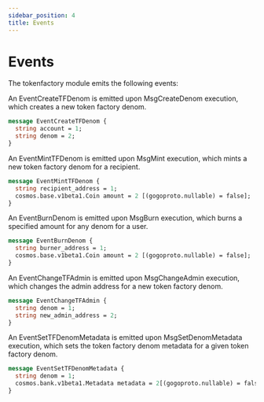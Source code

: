 ```yaml
---
sidebar_position: 4
title: Events
---
```


# Events

The tokenfactory module emits the following events:

An EventCreateTFDenom is emitted upon MsgCreateDenom execution, which creates a new token factory denom.

```protobuf 
message EventCreateTFDenom {
  string account = 1;
  string denom = 2;
}
```

An EventMintTFDenom is emitted upon MsgMint execution, which mints a new token factory denom for a recipient.

```protobuf
message EventMintTFDenom {
  string recipient_address = 1;
  cosmos.base.v1beta1.Coin amount = 2 [(gogoproto.nullable) = false];
}
```

An EventBurnDenom is emitted upon MsgBurn execution, which burns a specified amount for any denom for a user.

```protobuf
message EventBurnDenom {
  string burner_address = 1;
  cosmos.base.v1beta1.Coin amount = 2 [(gogoproto.nullable) = false];
}
``` 

An EventChangeTFAdmin is emitted upon MsgChangeAdmin execution, which changes the admin address for a new token factory denom.

```protobuf
message EventChangeTFAdmin {
  string denom = 1;
  string new_admin_address = 2;
}

``` 

An EventSetTFDenomMetadata is emitted upon MsgSetDenomMetadata execution, which sets the token factory denom metadata for a given token factory denom.

```protobuf
message EventSetTFDenomMetadata {
  string denom = 1;
  cosmos.bank.v1beta1.Metadata metadata = 2[(gogoproto.nullable) = false];
}
```